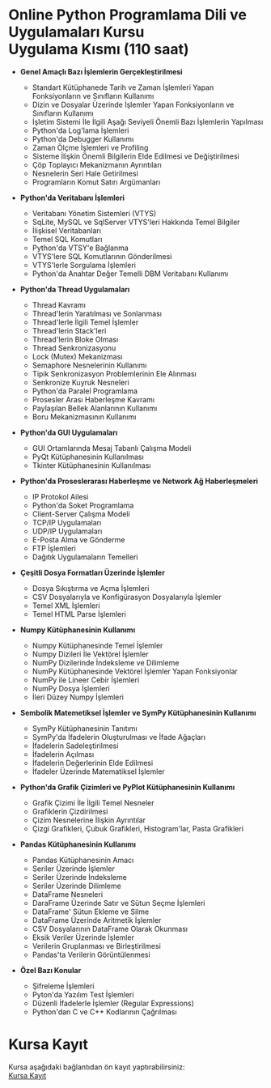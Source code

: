# Online Python Programlama Dili ve Uygulamaları Kursu <br>Uygulama Kısmı (110 saat)

* __Genel Amaçlı Bazı İşlemlerin Gerçekleştirilmesi__
    * Standart Kütüphanede Tarih ve Zaman İşlemleri Yapan Fonksiyonların ve Sınıfların Kullanımı
    * Dizin ve Dosyalar Üzerinde İşlemler Yapan Fonksiyonların ve Sınıfların Kullanımı
    * İşletim Sistemi İle İlgili Aşağı Seviyeli Önemli Bazı İşlemlerin Yapılması
    * Python'da Log'lama İşlemleri
    * Python'da Debugger Kullanımı
    * Zaman Ölçme İşlemleri ve Profiling
    * Sisteme İlişkin Önemli Bilgilerin Elde Edilmesi ve Değiştirilmesi
    * Çöp Toplayıcı Mekanizmanın Ayrıntıları
    * Nesnelerin Seri Hale Getirilmesi 
    * Programların Komut Satırı Argümanları

* __Python'da Veritabanı İşlemleri__
   * Veritabanı Yönetim Sistemleri (VTYS)
   * SqLite, MySQL ve SqlServer VTYS'leri Hakkında Temel Bilgiler
   * İlişkisel Veritabanları
   * Temel SQL Komutları
   * Python'da VTSY'e Bağlanma
   * VTYS'lere SQL Komutlarının Gönderilmesi
   * VTYS'lerle Sorgulama İşlemleri
   * Python'da Anahtar Değer Temelli DBM Veritabanı Kullanımı

* __Python'da Thread Uygulamaları__
   * Thread Kavramı
   * Thread'lerin Yaratılması ve Sonlanması
   * Thread'lerle İlgili Temel İşlemler
   * Thread'lerin Stack'leri
   * Thread'lerin Bloke Olması
   * Thread Senkronizasyonu
   * Lock (Mutex) Mekanizması
   * Semaphore Nesnelerinin Kullanımı
   * Tipik Senkronizasyon Problemlerinin Ele Alınması
   * Senkronize Kuyruk Nesneleri
   * Python'da Paralel Programlama
   * Prosesler Arası Haberleşme Kavramı
   * Paylaşılan Bellek Alanlarının Kullanımı
   * Boru Mekanizmasının Kullanımı

* __Python'da GUI Uygulamaları__
   * GUI Ortamlarında Mesaj Tabanlı Çalışma Modeli
   * PyQt Kütüphanesinin Kullanılması
   * Tkinter Kütüphanesinin Kullanılması

* __Python'da Proseslerarası Haberleşme ve Network Ağ Haberleşmeleri__
   * IP Protokol Ailesi
   * Python'da Soket Programlama
   * Client-Server Çalışma Modeli
   * TCP/IP Uygulamaları
   * UDP/IP Uygulamaları
   * E-Posta Alma ve Gönderme
   * FTP İşlemleri
   * Dağıtık Uygulamaların Temelleri

* __Çeşitli Dosya Formatları Üzerinde İşlemler__
   * Dosya Sıkıştırma ve Açma İşlemleri 
   * CSV Dosyalarıyla ve Konfigürasyon Dosyalarıyla İşlemler
   * Temel XML İşlemleri
   * Temel HTML Parse İşlemleri

* __Numpy Kütüphanesinin Kullanımı__
   * Numpy Kütüphanesinde Temel İşlemler
   * Numpy Dizileri İle Vektörel İşlemler
   * NumPy Dizilerinde İndeksleme ve Dilimleme
   * NumPy Kütüphanesinde Vektörel İşlemler Yapan Fonksiyonlar
   * NumPy ile Lineer Cebir İşlemleri
   * NumPy Dosya İşlemleri
   * İleri Düzey Numpy İşlemleri

* __Sembolik Matemetiksel İşlemler ve SymPy Kütüphanesinin Kullanımı__
   * SymPy Kütüphanesinin Tanıtımı
   * SymPy'da İfadelerin Oluşturulması ve İfade Ağaçları
   * İfadelerin Sadeleştirilmesi
   * İfadelerin Açılması
   * İfadelerin Değerlerinin Elde Edilmesi
   * İfadeler Üzerinde Matematiksel İşlemler

* __Python'da Grafik Çizimleri ve PyPlot Kütüphanesinin Kullanımı__
   * Grafik Çizimi İle İlgili Temel Nesneler
   * Grafiklerin Çizdirilmesi
   * Çizim Nesnelerine İlişkin Ayrıntılar
   * Çizgi Grafikleri, Çubuk Grafikleri, Histogram'lar, Pasta Grafikleri

* __Pandas Kütüphanesinin Kullanımı__
   * Pandas Kütüphanesinin Amacı
   * Seriler Üzerinde İşlemler
   * Seriler Üzerinde İndeksleme
   * Seriler Üzerinde Dilimleme
   * DataFrame Nesneleri
   * DaraFrame Üzerinde Satır ve Sütun Seçme İşlemleri
   * DataFrame' Sütun Ekleme ve Silme
   * DataFrame Üzerinde Aritmetik İşlemler
   * CSV Dosyalarının DataFrame Olarak Okunması
   * Eksik Veriler Üzerinde İşlemler
   * Verilerin Gruplanması ve Birleştirilmesi
   * Pandas'ta Verilerin Görüntülenmesi

* __Özel Bazı Konular__
   * Şifreleme İşlemleri
   * Pyton'da Yazılım Test İşlemleri
   * Düzenli İfadelerle İşlemler (Regular Expressions)
   * Python'dan C ve C++ Kodlarının Çağrılması

# Kursa Kayıt
Kursa aşağıdaki bağlantıdan ön kayıt yaptırabilirsiniz:<br>
[Kursa Kayıt](https://zoom.us/meeting/register/tZIucuCrqj8jKyo4n39H3ZTovcT8it26eA)
